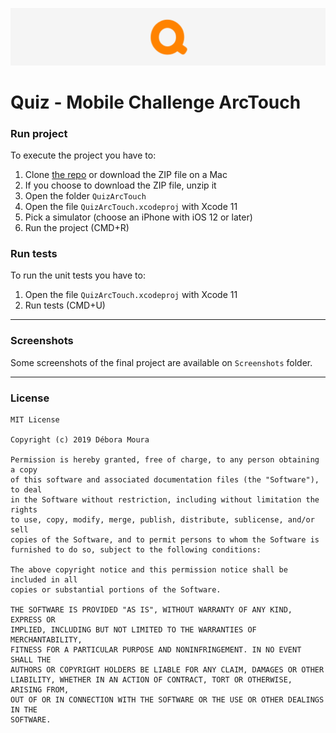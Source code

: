 ![QuizHeader](https://raw.githubusercontent.com/deboramour4/arctouch-challenge/develop/QuizArcTouch/QuizArcTouch/Resources/quiz-header.png)

# Quiz - Mobile Challenge ArcTouch

### Run project
To execute the project you have to:

1. Clone [the repo](https://github.com/deboramour4/arctouch-challenge) or download the ZIP file on a Mac
1. If you choose to download the ZIP file, unzip it
1. Open the folder `QuizArcTouch`
1. Open the file `QuizArcTouch.xcodeproj` with Xcode 11
1. Pick a simulator (choose an iPhone with iOS 12 or later)
1. Run the project (CMD+R)

### Run tests
To run the unit tests you have to:

1. Open the file `QuizArcTouch.xcodeproj` with Xcode 11
1. Run tests (CMD+U)

---

### Screenshots
Some screenshots of the final project are available on `Screenshots` folder.

---

### License
```
MIT License

Copyright (c) 2019 Débora Moura

Permission is hereby granted, free of charge, to any person obtaining a copy
of this software and associated documentation files (the "Software"), to deal
in the Software without restriction, including without limitation the rights
to use, copy, modify, merge, publish, distribute, sublicense, and/or sell
copies of the Software, and to permit persons to whom the Software is
furnished to do so, subject to the following conditions:

The above copyright notice and this permission notice shall be included in all
copies or substantial portions of the Software.

THE SOFTWARE IS PROVIDED "AS IS", WITHOUT WARRANTY OF ANY KIND, EXPRESS OR
IMPLIED, INCLUDING BUT NOT LIMITED TO THE WARRANTIES OF MERCHANTABILITY,
FITNESS FOR A PARTICULAR PURPOSE AND NONINFRINGEMENT. IN NO EVENT SHALL THE
AUTHORS OR COPYRIGHT HOLDERS BE LIABLE FOR ANY CLAIM, DAMAGES OR OTHER
LIABILITY, WHETHER IN AN ACTION OF CONTRACT, TORT OR OTHERWISE, ARISING FROM,
OUT OF OR IN CONNECTION WITH THE SOFTWARE OR THE USE OR OTHER DEALINGS IN THE
SOFTWARE.
```
